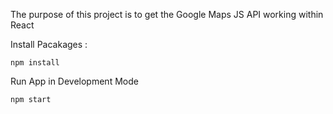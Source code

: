 The purpose of this project is to get the Google Maps JS API working within React

Install Pacakages :

```
npm install
```

Run App in Development Mode

```
npm start
```
